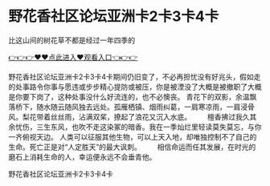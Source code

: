# 野花香社区论坛亚洲卡2卡3卡4卡
比这山间的树花草不都是经过一年四季的

<a href="https://github.com/zchuit/pxmid/issues/2">👉👉👉♥♥点此进入♥观看入口👈👉👉</a>

野花香社区论坛亚洲卡2卡3卡4卡期间仍旧变了，不必再担忧没有好兆头，假如走的处事路令你事与愿违或步步精心提防或被压，你是被湮没了大概是被撤职了大概是你要下岗了，这种处事没什么好流连的，也不必懊丧。
青花下的双影，余温飘落桥下，随水随云随风独去远处。孤雁栖镇、烟雨纠葛，一肩寒凉雨，一肩浸骨风。梨花带着丝丝雨，沾满双桨，撩起了浪花又沉入水底。
　　檀香拂过我久其余忧伤，三生东风，也吹不走这染冢的暗香。我在一季灿烂里轻读莫失莫忘，与你一齐俯视天边。
人类可以征服其他生物，可以上天入地，却唯独控制不了自己的生命。死亡正是对“人定胜天”的最大讽刺。
　　相信命运而任其发展，在时光的磨石上消耗生命的人，幸运便永远不会垂青他。

野花香社区论坛亚洲卡2卡3卡4卡
